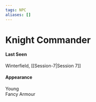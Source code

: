 ```yaml
---
tags: NPC
aliases: []
---
```

# Knight Commander

#### Last Seen
Winterfield, [[Session-7|Session 7]]

#### Appearance
Young  
Fancy Armour
